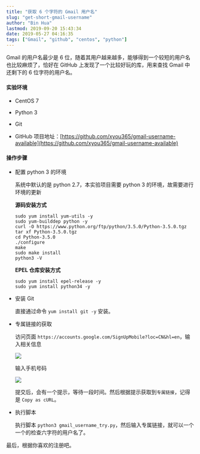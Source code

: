 ```yaml
---
title: "获取 6 个字符的 Gmail 用户名"
slug: "get-short-gmail-username"
author: "Bin Hua"
lastmod: 2019-09-20 15:43:34
date: 2019-05-27 04:16:35
tags: ["Gmail", "github", "centos", "python"]
---
```


Gmail 的用户名最少是 6 位，随着其用户越来越多，能够得到一个较短的用户名也比较麻烦了，恰好在 GitHub 上发现了一个比较好玩的库，用来查找 Gmail 中还剩下的 6 位字符的用户名。

#### 实验环境

-  CentOS 7

-  Python 3

-  Git

-  GitHub 项目地址：[https://github.com/xyou365/gmail-username-available](https://github.com/xyou365/gmail-username-available)

#### 操作步骤

-  配置 python 3 的环境

    系统中默认的是 python 2.7，本实验项目需要 python 3 的环境，故需要进行环境的更新
    
    **源码安装方式**
    
    ```
    sudo yum install yum-utils -y
    sudo yum-builddep python -y
    curl -O https://www.python.org/ftp/python/3.5.0/Python-3.5.0.tgz
    tar xf Python-3.5.0.tgz
    cd Python-3.5.0
    ./configure
    make
    sudo make install
    python3 -V
    ```
    
    **EPEL 仓库安装方式**
    
    ```
    sudo yum install epel-release -y
    sudo yum install python34 -y
    ```
    
- 安装 Git

    直接通过命令 `yum install git -y` 安装。
    
- 专属链接的获取

    访问页面 `https://accounts.google.com/SignUpMobile?loc=CN&hl=en`，输入相关信息
    
    ![](/imgs/get-short-gmail-username-01.png)
    
    输入手机号码
    
    ![](/imgs/get-short-gmail-username-02.png)
    
    提交后，会有一个提示，等待一段时间。然后根据提示获取到`专属链接`，记得是 `Copy as cURL`。
    
- 执行脚本

    执行脚本 `python3 gmail_username_try.py`，然后输入专属链接，就可以一个一个的检查六字符的用户名了。
    
    
最后，根据你喜欢的注册吧。
    
    
    